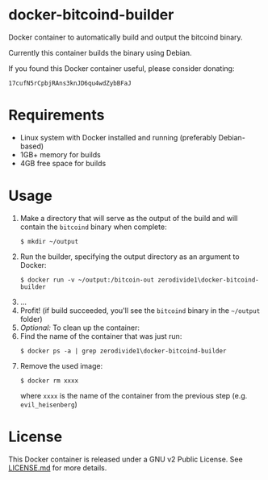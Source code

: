 docker-bitcoind-builder
=======================

Docker container to automatically build and output the bitcoind binary.

Currently this container builds the binary using Debian.

If you found this Docker container useful, please consider donating:
```
17cufN5rCpbjRAns3knJD6qu4wdZybBFaJ
```

Requirements
============
* Linux system with Docker installed and running (preferably Debian-based)
* 1GB+ memory for builds
* 4GB free space for builds

Usage
=====
1. Make a directory that will serve as the output of the build and will contain the `bitcoind` binary when complete:
   ```
   $ mkdir ~/output
   ````
2. Run the builder, specifying the output directory as an argument to Docker:
   ```
   $ docker run -v ~/output:/bitcoin-out zerodivide1\docker-bitcoind-builder
   ```
3. ...
4. Profit! (if build succeeded, you'll see the `bitcoind` binary in the `~/output` folder)
5. _Optional:_ To clean up the container:
 1. Find the name of the container that was just run:
    ```
    $ docker ps -a | grep zerodivide1\docker-bitcoind-builder
    ```
 2. Remove the used image:
    ```
    $ docker rm xxxx
    ```
    where `xxxx` is the name of the container from the previous step (e.g. `evil_heisenberg`)

License
=======
This Docker container is released under a GNU v2 Public License. See [LICENSE.md](LICENSE.md) for more details.
